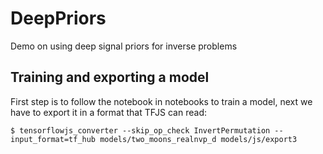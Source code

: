 # DeepPriors
Demo on using deep signal priors for inverse problems

## Training and exporting a model

First step is to follow the notebook in notebooks to train a model,
next we have to export it in a format that TFJS can read:


```
$ tensorflowjs_converter --skip_op_check InvertPermutation --input_format=tf_hub models/two_moons_realnvp_d models/js/export3
```
